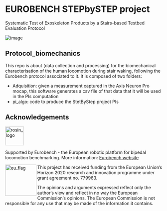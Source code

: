 # EUROBENCH STEPbySTEP project

Systematic Test of Exoskeleton Products by a Stairs-based Testbed Evaluation Protocol

![image](https://user-images.githubusercontent.com/73795169/138060710-a35f581a-dd7c-4411-ab4d-50bfc5343788.png)


## Protocol_biomechanics

This repo is about (data collection and processing) for the biomechanical characterisation of the human locomotion during stair waking, following the Eurobench protocol associated to it.
It is composed of two folders:
- Adquisition: given a measurement captured in the Axis Neuron Pro mocap, this software generates a csv file of that data that it will be used in the PIs computation
- pi_algo: code to produce the StetByStep project PIs


## Acknowledgements

<a href="http://eurobench2020.eu">
  <img src="http://eurobench2020.eu/wp-content/uploads/2018/06/cropped-logoweb.png"
       alt="rosin_logo" height="60" >
</a>

Supported by Eurobench - the European robotic platform for bipedal locomotion benchmarking.
More information: [Eurobench website][eurobench_website]

<img src="http://eurobench2020.eu/wp-content/uploads/2018/02/euflag.png"
     alt="eu_flag" width="100" align="left" >

This project has received funding from the European Union’s Horizon 2020
research and innovation programme under grant agreement no. 779963.

The opinions and arguments expressed reflect only the author‘s view and
reflect in no way the European Commission‘s opinions.
The European Commission is not responsible for any use that may be made
of the information it contains.

[eurobench_logo]: http://eurobench2020.eu/wp-content/uploads/2018/06/cropped-logoweb.png
[eurobench_website]: http://eurobench2020.eu "Go to website"
